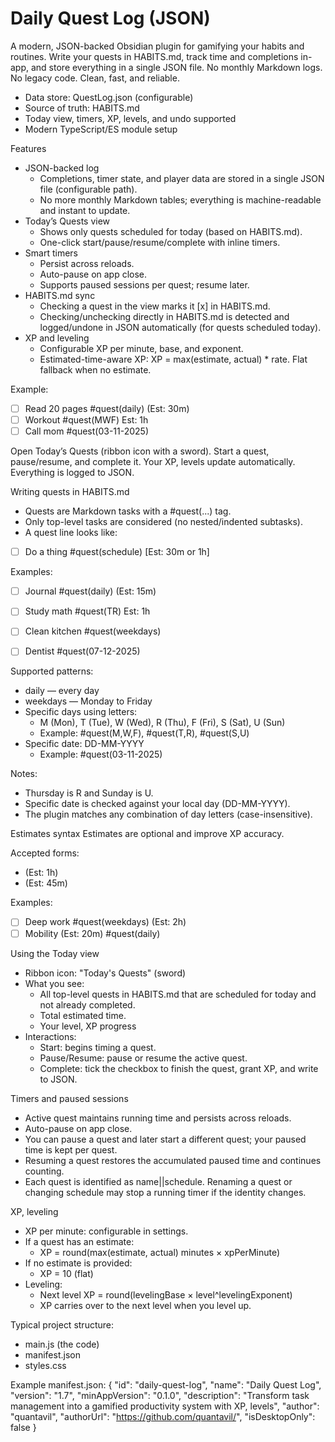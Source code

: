 # Daily Quest Log (JSON)

A modern, JSON-backed Obsidian plugin for gamifying your habits and routines. Write your quests in HABITS.md, track time and completions in-app, and store everything in a single JSON file. No monthly Markdown logs. No legacy code. Clean, fast, and reliable.

- Data store: QuestLog.json (configurable)
- Source of truth: HABITS.md
- Today view, timers, XP, levels, and undo supported
- Modern TypeScript/ES module setup


Features
- JSON-backed log
  - Completions, timer state, and player data are stored in a single JSON file (configurable path).
  - No more monthly Markdown tables; everything is machine-readable and instant to update.
- Today’s Quests view
  - Shows only quests scheduled for today (based on HABITS.md).
  - One-click start/pause/resume/complete with inline timers.
- Smart timers
  - Persist across reloads.
  - Auto-pause on app close.
  - Supports paused sessions per quest; resume later.
- HABITS.md sync
  - Checking a quest in the view marks it [x] in HABITS.md.
  - Checking/unchecking directly in HABITS.md is detected and logged/undone in JSON automatically (for quests scheduled today).
- XP and leveling
  - Configurable XP per minute, base, and exponent.
  - Estimated-time-aware XP: XP = max(estimate, actual) * rate. Flat fallback when no estimate.




Example:
- [ ] Read 20 pages #quest(daily) (Est: 30m)
- [ ] Workout #quest(MWF) Est: 1h
- [ ] Call mom #quest(03-11-2025)

Open Today’s Quests (ribbon icon with a sword). Start a quest, pause/resume, and complete it. Your XP, levels update automatically. Everything is logged to JSON.

Writing quests in HABITS.md
- Quests are Markdown tasks with a #quest(...) tag.
- Only top-level tasks are considered (no nested/indented subtasks).
- A quest line looks like:
- [ ] Do a thing #quest(schedule) [Est: 30m or 1h]

Examples:
- [ ] Journal #quest(daily) (Est: 15m)
- [ ] Study math #quest(TR) Est: 1h
- [ ] Clean kitchen #quest(weekdays)
- [ ] Dentist #quest(07-12-2025)


Supported patterns:
- daily — every day
- weekdays — Monday to Friday
- Specific days using letters:
  - M (Mon), T (Tue), W (Wed), R (Thu), F (Fri), S (Sat), U (Sun)
  - Example: #quest(M,W,F), #quest(T,R), #quest(S,U)
- Specific date: DD-MM-YYYY
  - Example: #quest(03-11-2025)

Notes:
- Thursday is R and Sunday is U.
- Specific date is checked against your local day (DD-MM-YYYY).
- The plugin matches any combination of day letters (case-insensitive).

Estimates syntax
Estimates are optional and improve XP accuracy.

Accepted forms:
- (Est: 1h)
- (Est: 45m)

Examples:
- [ ] Deep work #quest(weekdays) (Est: 2h)
- [ ] Mobility (Est: 20m) #quest(daily)

Using the Today view
- Ribbon icon: "Today's Quests" (sword)
- What you see:
  - All top-level quests in HABITS.md that are scheduled for today and not already completed.
  - Total estimated time.
  - Your level, XP progress
- Interactions:
  - Start: begins timing a quest.
  - Pause/Resume: pause or resume the active quest.
  - Complete: tick the checkbox to finish the quest, grant XP, and write to JSON.

Timers and paused sessions
- Active quest maintains running time and persists across reloads.
- Auto-pause on app close.
- You can pause a quest and later start a different quest; your paused time is kept per quest.
- Resuming a quest restores the accumulated paused time and continues counting.
- Each quest is identified as name||schedule. Renaming a quest or changing schedule may stop a running timer if the identity changes.

XP, leveling
- XP per minute: configurable in settings.
- If a quest has an estimate:
  - XP = round(max(estimate, actual) minutes × xpPerMinute)
- If no estimate is provided:
  - XP = 10 (flat)
- Leveling:
  - Next level XP = round(levelingBase × level^levelingExponent)
  - XP carries over to the next level when you level up.


Typical project structure:
- main.js (the code)
- manifest.json
- styles.css 

Example manifest.json:
{
  "id": "daily-quest-log",
  "name": "Daily Quest Log",
  "version": "1.7",
  "minAppVersion": "0.1.0",
  "description": "Transform task management into a gamified productivity system with XP, levels",
  "author": "quantavil",
  "authorUrl": "https://github.com/quantavil/",
  "isDesktopOnly": false
}
